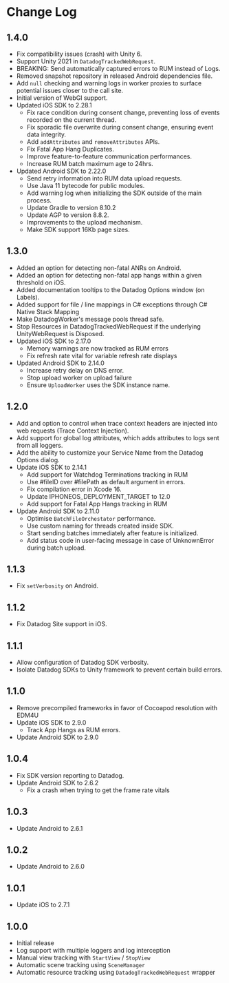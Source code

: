 # Change Log

## 1.4.0

* Fix compatibility issues (crash) with Unity 6.
* Support Unity 2021 in `DatadogTrackedWebRequest`.
* BREAKING: Send automatically captured errors to RUM instead of Logs.
* Removed snapshot repository in released Android dependencies file.
* Add `null` checking and warning logs in worker proxies to surface potential issues closer to the call site.
* Initial version of WebGl support.
* Updated iOS SDK to 2.28.1
  * Fix race condition during consent change, preventing loss of events recorded on the current thread.
  * Fix sporadic file overwrite during consent change, ensuring event data integrity.
  * Add `addAttributes` and `removeAttributes` APIs.
  * Fix Fatal App Hang Duplicates.
  * Improve feature-to-feature communication performances.
  * Increase RUM batch maximum age to 24hrs.
* Updated Android SDK to 2.22.0
  * Send retry information into RUM data upload requests.
  * Use Java 11 bytecode for public modules.
  * Add warning log when initializing the SDK outside of the main process.
  * Update Gradle to version 8.10.2
  * Update AGP to version 8.8.2.
  * Improvements to the upload mechanism.
  * Make SDK support 16Kb page sizes.

## 1.3.0

* Added an option for detecting non-fatal ANRs on Android.
* Added an option for detecting non-fatal app hangs within a given threshold on iOS.
* Added documentation tooltips to the Datadog Options window (on Labels).
* Added support for file / line mappings in C# exceptions through C# Native Stack Mapping
* Make DatadogWorker's message pools thread safe.
* Stop Resources in DatadogTrackedWebRequest if the underlying UnityWebRequest is Disposed.
* Updated iOS SDK to 2.17.0
  * Memory warnings are now tracked as RUM errors
  * Fix refresh rate vital for variable refresh rate displays
* Updated Android SDK to 2.14.0
  * Increase retry delay on DNS error.
  * Stop upload worker on upload failure
  * Ensure `UploadWorker` uses the SDK instance name.

## 1.2.0

* Add and option to control when trace context headers are injected into web requests (Trace Context Injection).
* Add support for global log attributes, which adds attributes to logs sent from all loggers.
* Add the ability to customize your Service Name from the Datadog Options dialog.
* Update iOS SDK to 2.14.1
  * Add support for Watchdog Terminations tracking in RUM
  * Use #fileID over #filePath as default argument in errors.
  * Fix compilation error in Xcode 16.
  * Update IPHONEOS_DEPLOYMENT_TARGET to 12.0
  * Add support for Fatal App Hangs tracking in RUM
* Update Android SDK to 2.11.0
  * Optimise `BatchFileOrchestator` performance.
  * Use custom naming for threads created inside SDK.
  * Start sending batches immediately after feature is initialized.
  * Add status code in user-facing message in case of UnknownError during batch upload.

## 1.1.3

* Fix `setVerbosity` on Android.

## 1.1.2

* Fix Datadog Site support in iOS.

## 1.1.1

* Allow configuration of Datadog SDK verbosity.
* Isolate Datadog SDKs to Unity framework to prevent certain build errors.

## 1.1.0

* Remove precompiled frameworks in favor of Cocoapod resolution with EDM4U
* Update iOS SDK to 2.9.0
  * Track App Hangs as RUM errors.
* Update Android SDK to 2.9.0

## 1.0.4

* Fix SDK version reporting to Datadog.
* Update Android SDK to 2.6.2
  * Fix a crash when trying to get the frame rate vitals

## 1.0.3

* Update Android to 2.6.1

## 1.0.2

* Update Android to 2.6.0

## 1.0.1

* Update iOS to 2.7.1

## 1.0.0

* Initial release
* Log support with multiple loggers and log interception
* Manual view tracking with `StartView` / `StopView`
* Automatic scene tracking using `SceneManager`
* Automatic resource tracking using `DatadogTrackedWebRequest` wrapper
